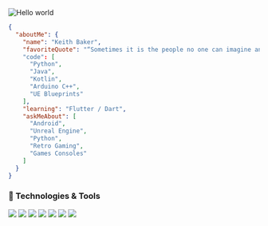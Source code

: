 <img src="https://raw.githubusercontent.com/sagar-viradiya/sagar-viradiya/master/resources/banner.png" alt="Hello world">

```json
{
  "aboutMe": {
    "name": "Keith Baker",
    "favoriteQuote": "“Sometimes it is the people no one can imagine anything of who do the things no one can imagine. - Alan Turing”"
    "code": [
      "Python",
      "Java",
      "Kotlin",
      "Arduino C++",
      "UE Blueprints"
    ],
    "learning": "Flutter / Dart",
    "askMeAbout": [
      "Android",
      "Unreal Engine",
      "Python",
      "Retro Gaming",
      "Games Consoles"
    ]
  }
}
```


### 🔧 Technologies & Tools

![](https://img.shields.io/badge/OS-Linux-informational?style=flat&logo=data:image/svg%2bxml;base64,<BASE64_DATA>)
![](https://img.shields.io/badge/Editor-VSCode-informational?style=flat&logo=data:image/svg%2bxml;base64,<BASE64_DATA>)
![](https://img.shields.io/badge/Code-Java-informational?style=flat&logo=<LOGO_NAME>&logoColor=white&color=2bbc8a)
![](https://img.shields.io/badge/Code-Python-informational?style=flat&logo=<LOGO_NAME>&logoColor=white&color=2bbc8a)
![](https://img.shields.io/badge/Code-Kotlin-informational?style=flat&logo=<LOGO_NAME>&logoColor=white&color=2bbc8a)
![](https://img.shields.io/badge/Shell-Bash-informational?style=flat&logo=<LOGO_NAME>&logoColor=white&color=2bbc8a)
![](https://img.shields.io/badge/Arduino-C++-informational?style=flat&logo=<LOGO_NAME>&logoColor=white&color=2bbc8a)


